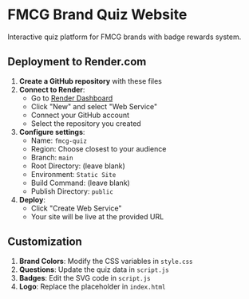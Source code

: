 # FMCG Brand Quiz Website

Interactive quiz platform for FMCG brands with badge rewards system.

## Deployment to Render.com

1. **Create a GitHub repository** with these files
2. **Connect to Render**:
   - Go to [Render Dashboard](https://dashboard.render.com)
   - Click "New" and select "Web Service"
   - Connect your GitHub account
   - Select the repository you created
3. **Configure settings**:
   - Name: `fmcg-quiz`
   - Region: Choose closest to your audience
   - Branch: `main`
   - Root Directory: (leave blank)
   - Environment: `Static Site`
   - Build Command: (leave blank)
   - Publish Directory: `public`
4. **Deploy**:
   - Click "Create Web Service"
   - Your site will be live at the provided URL

## Customization

1. **Brand Colors**: Modify the CSS variables in `style.css`
2. **Questions**: Update the quiz data in `script.js`
3. **Badges**: Edit the SVG code in `script.js`
4. **Logo**: Replace the placeholder in `index.html`